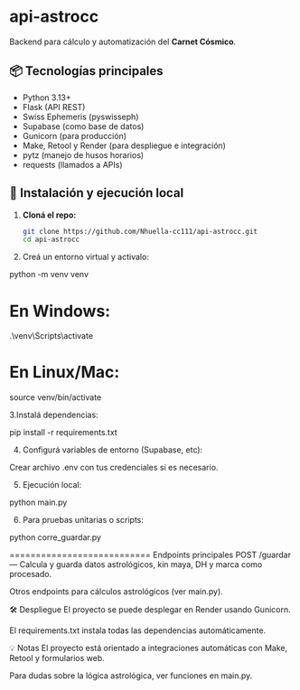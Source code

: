 # api-astrocc

Backend para cálculo y automatización del **Carnet Cósmico**.

## 📦 Tecnologías principales

- Python 3.13+
- Flask (API REST)
- Swiss Ephemeris (pyswisseph)
- Supabase (como base de datos)
- Gunicorn (para producción)
- Make, Retool y Render (para despliegue e integración)
- pytz (manejo de husos horarios)
- requests (llamados a APIs)

## 🚀 Instalación y ejecución local

1. **Cloná el repo:**
   ```bash
   git clone https://github.com/Nhuella-cc111/api-astrocc.git
   cd api-astrocc

2. Creá un entorno virtual y activalo:


python -m venv venv
# En Windows:
.\venv\Scripts\activate
# En Linux/Mac:
source venv/bin/activate

3.Instalá dependencias:


pip install -r requirements.txt

4. Configurá variables de entorno (Supabase, etc):

Crear archivo .env con tus credenciales si es necesario.

5. Ejecución local:


python main.py

6. Para pruebas unitarias o scripts:


python corre_guardar.py

===========================
Endpoints principales
POST /guardar — Calcula y guarda datos astrológicos, kin maya, DH y marca como procesado.

Otros endpoints para cálculos astrológicos (ver main.py).

🛠️ Despliegue
El proyecto se puede desplegar en Render usando Gunicorn.

El requirements.txt instala todas las dependencias automáticamente.

💡 Notas
El proyecto está orientado a integraciones automáticas con Make, Retool y formularios web.

Para dudas sobre la lógica astrológica, ver funciones en main.py.




